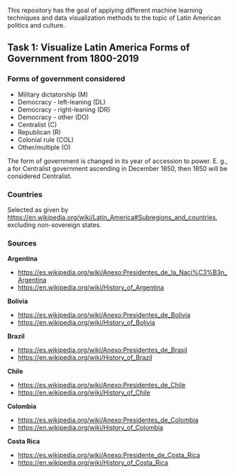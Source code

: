 This repository has the goal of applying different machine learning techniques and data visualization methods to the topic of Latin American politics and culture.


## Task 1: Visualize Latin America Forms of Government from 1800-2019
### Forms of government considered
- Military dictatorship (M)
- Democracy - left-leaning (DL)
- Democracy - right-leaning (DR)
- Democracy - other (DO)
- Centralist (C)
- Republican (R)
- Colonial rule (COL)
- Other/multiple (O)

The form of government is changed in its year of accession to power. E. g., a for Centralist government ascending in December 1850, then 1850 will be considered Centralist.

### Countries
Selected as given by https://en.wikipedia.org/wiki/Latin_America#Subregions_and_countries, excluding non-sovereign states.

### Sources
**Argentina**
- <https://es.wikipedia.org/wiki/Anexo:Presidentes_de_la_Naci%C3%B3n_Argentina>
- https://en.wikipedia.org/wiki/History_of_Argentina

**Bolivia**
- <https://es.wikipedia.org/wiki/Anexo:Presidentes_de_Bolivia>
- https://en.wikipedia.org/wiki/History_of_Bolivia

**Brazil**
- <https://es.wikipedia.org/wiki/Anexo:Presidentes_de_Brasil>
- https://en.wikipedia.org/wiki/History_of_Brazil

**Chile**
- <https://es.wikipedia.org/wiki/Anexo:Presidentes_de_Chile>
- https://en.wikipedia.org/wiki/History_of_Chile

**Colombia**
- <https://es.wikipedia.org/wiki/Anexo:Presidentes_de_Colombia>
- https://en.wikipedia.org/wiki/History_of_Colombia

**Costa Rica**
- <https://es.wikipedia.org/wiki/Anexo:Presidente_de_Costa_Rica>
- https://en.wikipedia.org/wiki/History_of_Costa_Rica